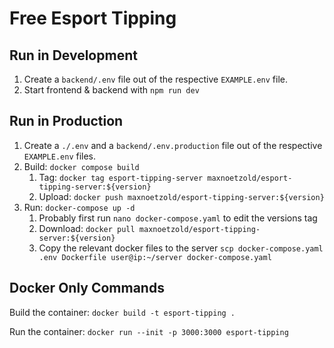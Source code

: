 # Free Esport Tipping

## Run in Development

1. Create a `backend/.env` file out of the respective `EXAMPLE.env` file.
2. Start frontend & backend with `npm run dev`

## Run in Production

1. Create a `./.env` and a `backend/.env.production` file out of the respective `EXAMPLE.env` files.
2. Build: `docker compose build`
   1. Tag: `docker tag esport-tipping-server maxnoetzold/esport-tipping-server:${version}`
   2. Upload: `docker push maxnoetzold/esport-tipping-server:${version}`
3. Run: `docker-compose up -d`
   1. Probably first run `nano docker-compose.yaml` to edit the versions tag
   2. Download: `docker pull maxnoetzold/esport-tipping-server:${version}`
   3. Copy the relevant docker files to the server `scp docker-compose.yaml .env Dockerfile user@ip:~/server docker-compose.yaml`

## Docker Only Commands

Build the container: `docker build -t esport-tipping .`

Run the container: `docker run --init -p 3000:3000 esport-tipping`
